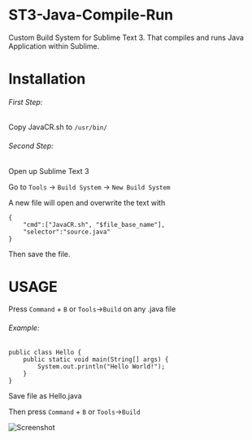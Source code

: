 ST3-Java-Compile-Run
====================

Custom Build System for Sublime Text 3. That compiles and runs Java Application within Sublime.

Installation
============

###### First Step:

Copy JavaCR.sh to `/usr/bin/`

###### Second Step:

Open up Sublime Text 3

Go to `Tools` -> `Build System` -> `New Build System`

A new file will open and overwrite the text with 

	{
		"cmd":["JavaCR.sh", "$file_base_name"],
		"selector":"source.java"
	}

Then save the file.

USAGE
======

Press `Command` + `B` or `Tools`->`Build` on any .java file


###### Example:


	public class Hello {
		public static void main(String[] args) {
			System.out.println("Hello World!");
		}
	}

Save file as Hello.java

Then press `Command` + `B` or `Tools`->`Build`

![Screenshot](https://dl-web.dropbox.com/get/Photos/screenshot.jpg?w=AADO_AO6m8oeQCmFVxLbRBIm2ajmoOKHxJwnMY_Sp7aivQ)

